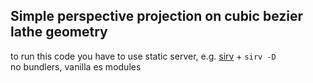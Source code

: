 ## Simple perspective projection on cubic bezier lathe geometry

to run this code you have to use static server, e.g. [sirv](https://github.com/lukeed/sirv) + `sirv -D`  
no bundlers, vanilla es modules
